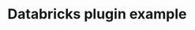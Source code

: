 ---
title: Databricks plugin example
weight: 1
variants: +flyte -serverless -byoc -selfmanaged
layout: py_example
example_file: /external/unionai-examples/flyte-integrations/deprecated-integrations/databricks_plugin/databricks_plugin/databricks_plugin_example.py
---